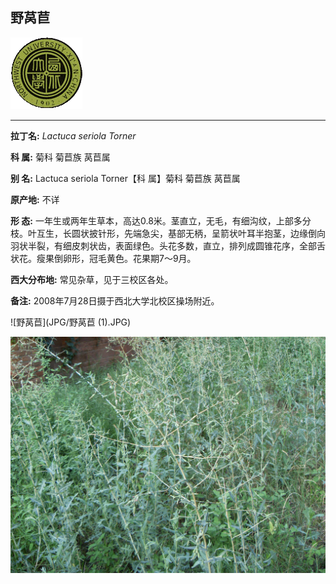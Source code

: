 ## 野莴苣

![西北大学校园网络植物志](JPG/nwu.gif)

---

**拉丁名:**  _Lactuca seriola Torner_

**科 属:** 菊科 菊苣族 莴苣属

**别 名:** Lactuca seriola Torner【科 属】菊科 菊苣族 莴苣属

**原产地:** 不详

**形  态:** 一年生或两年生草本，高达0.8米。茎直立，无毛，有细沟纹，上部多分枝。叶互生，长圆状披针形，先端急尖，基部无柄，呈箭状叶耳半抱茎，边缘倒向羽状半裂，有细皮刺状齿，表面绿色。头花多数，直立，排列成圆锥花序，全部舌状花。瘦果倒卵形，冠毛黄色。花果期7～9月。

**西大分布地:** 常见杂草，见于三校区各处。

**备注:** 2008年7月28日摄于西北大学北校区操场附近。

![野莴苣](JPG/野莴苣 (1).JPG) 

![野莴苣](JPG/野莴苣.JPG) 


